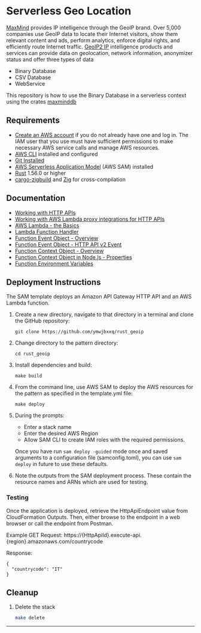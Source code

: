 # Serverless Geo Location

[MaxMind](MaxMind.com) provides IP intelligence through the GeoIP brand. Over 5,000 companies use GeoIP data to locate their Internet visitors, show them relevant content and ads, perform analytics, enforce digital rights, and efficiently route Internet traffic.
[GeoIP2 IP](https://dev.maxmind.com/geoip?) intelligence products and services can provide data on geolocation, network information, anonymizer status and offer three types of data

- Binary Database
- CSV Database
- WebService

This repository is how to use the Binary Database in a serverless context using the crates [maxminddb](https://crates.io/crates/maxminddb)

## Requirements

* [Create an AWS account](https://portal.aws.amazon.com/gp/aws/developer/registration/index.html) if you do not already have one and log in. The IAM user that you use must have sufficient permissions to make necessary AWS service calls and manage AWS resources.
* [AWS CLI](https://docs.aws.amazon.com/cli/latest/userguide/install-cliv2.html) installed and configured
* [Git Installed](https://git-scm.com/book/en/v2/Getting-Started-Installing-Git)
* [AWS Serverless Application Model](https://docs.aws.amazon.com/serverless-application-model/latest/developerguide/serverless-sam-cli-install.html) (AWS SAM) installed
* [Rust](https://www.rust-lang.org/) 1.56.0 or higher
* [cargo-zigbuild](https://github.com/messense/cargo-zigbuild) and [Zig](https://ziglang.org/) for cross-compilation

## Documentation
- [Working with HTTP APIs](https://docs.aws.amazon.com/apigateway/latest/developerguide/http-api.html)
- [Working with AWS Lambda proxy integrations for HTTP APIs](https://docs.aws.amazon.com/apigateway/latest/developerguide/http-api-develop-integrations-lambda.html)
- [AWS Lambda - the Basics](https://docs.aws.amazon.com/whitepapers/latest/serverless-architectures-lambda/aws-lambdathe-basics.html)
- [Lambda Function Handler](https://docs.aws.amazon.com/whitepapers/latest/serverless-architectures-lambda/the-handler.html)
- [Function Event Object - Overview](https://docs.aws.amazon.com/whitepapers/latest/serverless-architectures-lambda/the-event-object.html)
- [Function Event Object - HTTP API v2 Event](https://github.com/awsdocs/aws-lambda-developer-guide/blob/master/sample-apps/nodejs-apig/event-v2.json)
- [Function Context Object - Overview](https://docs.aws.amazon.com/whitepapers/latest/serverless-architectures-lambda/the-context-object.html)
- [Function Context Object in Node.js - Properties](https://docs.aws.amazon.com/lambda/latest/dg/nodejs-context.html)
- [Function Environment Variables](https://docs.aws.amazon.com/lambda/latest/dg/configuration-envvars.html)

## Deployment Instructions

The SAM template deploys an Amazon API Gateway HTTP API and an AWS Lambda function.

1. Create a new directory, navigate to that directory in a terminal and clone the GitHub repository:
    ``` 
    git clone https://github.com/ymwjbxxq/rust_geoip
    ```
2. Change directory to the pattern directory:
    ```
    cd rust_geoip
    ```
3. Install dependencies and build:
    ```
    make build
    ```
4. From the command line, use AWS SAM to deploy the AWS resources for the pattern as specified in the template.yml file:
    ```
    make deploy
    ```
5. During the prompts:
    * Enter a stack name
    * Enter the desired AWS Region
    * Allow SAM CLI to create IAM roles with the required permissions.

    Once you have run `sam deploy -guided` mode once and saved arguments to a configuration file (samconfig.toml), you can use `sam deploy` in future to use these defaults.

6. Note the outputs from the SAM deployment process. These contain the resource names and ARNs which are used for testing.

### Testing

Once the application is deployed, retrieve the HttpApiEndpoint value from CloudFormation Outputs. Then, either browse to the endpoint in a web browser or call the endpoint from Postman.

Example GET Request: https://{HttpApiId}.execute-api.{region}.amazonaws.com/countrycode

Response:
```
{
  "countrycode": "IT"
}

```


## Cleanup
 
1. Delete the stack
    ```bash
    make delete
    ```
----
